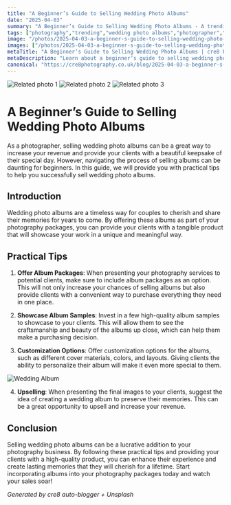 ```yaml
---
title: "A Beginner’s Guide to Selling Wedding Photo Albums"
date: "2025-04-03"
summary: "A Beginner’s Guide to Selling Wedding Photo Albums - A trending topic in photography."
tags: ["photography","trending","wedding photo albums","photographer","revenue","clients","tips","packages","samples","customization","upselling","memories"]
image: "/photos/2025-04-03-a-beginner-s-guide-to-selling-wedding-photo-albums-1.jpg"
images: ["/photos/2025-04-03-a-beginner-s-guide-to-selling-wedding-photo-albums-1.jpg","/photos/2025-04-03-a-beginner-s-guide-to-selling-wedding-photo-albums-2.jpg","/photos/2025-04-03-a-beginner-s-guide-to-selling-wedding-photo-albums-3.jpg"]
metaTitle: "A Beginner’s Guide to Selling Wedding Photo Albums | cre8 Photography"
metaDescription: "Learn about a beginner’s guide to selling wedding photo albums in photography with practical tips and insights."
canonical: "https://cre8photography.co.uk/blog/2025-04-03-a-beginner-s-guide-to-selling-wedding-photo-albums"
---
```



<div class="grid grid-cols-1 sm:grid-cols-2 md:grid-cols-3 gap-4">
  <img src="/photos/2025-04-03-a-beginner-s-guide-to-selling-wedding-photo-albums-1.jpg" alt="Related photo 1" class="w-full rounded-lg" />
<img src="/photos/2025-04-03-a-beginner-s-guide-to-selling-wedding-photo-albums-2.jpg" alt="Related photo 2" class="w-full rounded-lg" />
<img src="/photos/2025-04-03-a-beginner-s-guide-to-selling-wedding-photo-albums-3.jpg" alt="Related photo 3" class="w-full rounded-lg" />
</div>


# A Beginner’s Guide to Selling Wedding Photo Albums

As a photographer, selling wedding photo albums can be a great way to increase your revenue and provide your clients with a beautiful keepsake of their special day. However, navigating the process of selling albums can be daunting for beginners. In this guide, we will provide you with practical tips to help you successfully sell wedding photo albums.

## Introduction

Wedding photo albums are a timeless way for couples to cherish and share their memories for years to come. By offering these albums as part of your photography packages, you can provide your clients with a tangible product that will showcase your work in a unique and meaningful way.

## Practical Tips

1. **Offer Album Packages**: When presenting your photography services to potential clients, make sure to include album packages as an option. This will not only increase your chances of selling albums but also provide clients with a convenient way to purchase everything they need in one place.

2. **Showcase Album Samples**: Invest in a few high-quality album samples to showcase to your clients. This will allow them to see the craftsmanship and beauty of the albums up close, which can help them make a purchasing decision.

3. **Customization Options**: Offer customization options for the albums, such as different cover materials, colors, and layouts. Giving clients the ability to personalize their album will make it even more special to them.

![Wedding Album](/path/to/image)

4. **Upselling**: When presenting the final images to your clients, suggest the idea of creating a wedding album to preserve their memories. This can be a great opportunity to upsell and increase your revenue.

## Conclusion

Selling wedding photo albums can be a lucrative addition to your photography business. By following these practical tips and providing your clients with a high-quality product, you can enhance their experience and create lasting memories that they will cherish for a lifetime. Start incorporating albums into your photography packages today and watch your sales soar!

*Generated by cre8 auto-blogger + Unsplash*
